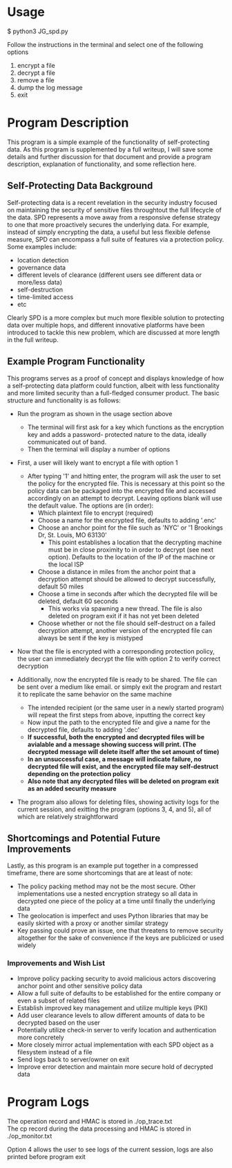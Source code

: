 # Usage #
$ python3 JG_spd.py

Follow the instructions in the terminal and select one of the following options
1. encrypt a file
2. decrypt a file
3. remove a file
4. dump the log message
5. exit

# Program Description #
This program is a simple example of the functionality of self-protecting data. As this program is supplemented by a full writeup, I will save some details and further discussion for that document and provide a program description, explanation of functionality, and some reflection here.

## Self-Protecting Data Background ##
Self-protecting data is a recent revelation in the security industry focused on maintaining the security of sensitive files throughtout the full lifecycle of the data. SPD represents a move away from a responsive defense strategy to one that more proactively secures the underlying data. For example, instead of simply encrypting the data, a useful but less flexible defense measure, SPD can encompass a full suite of features via a protection policy. Some examples include:

- location detection
- governance data
- different levels of clearance (different users see different data or more/less data)
- self-destruction
- time-limited access
- etc

Clearly SPD is a more complex but much more flexible solution to protecting data over multiple hops, and different innovative platforms have been introduced to tackle this new problem, which are discussed at more length in the full writeup.

## Example Program Functionality ##
This programs serves as a proof of concept and displays knowledge of how a self-protecting data platform could function, albeit with less functionality and more limited security than a full-fledged consumer product. The basic structure and functionality is as follows:

- Run the program as shown in the usage section above
    - The terminal will first ask for a key which functions as the encryption key and adds a password- protected nature to the data, ideally communicated out of band.
    - Then the terminal will display a number of options
- First, a user will likely want to encrypt a file with option 1
    - After typing '1' and hitting enter, the program will ask the user to set the policy for the encrypted file. This is necessary at this point so the policy data can be packaged into the encrypted file and accessed accordingly on an attempt to decrypt. Leaving options blank will use the default value. The options are (in order):
        - Which plaintext file to encrypt (required)
        - Choose a name for the encrypted file, defaults to adding '.enc'
        - Choose an anchor point for the file such as 'NYC' or '1 Brookings Dr, St. Louis, MO 63130'
            - This point establishes a location that the decrypting machine must be in close proximity to in order to decrypt (see next option). Defaults to the location of the IP of the machine or the local ISP
        - Choose a distance in miles from the anchor point that a decryption attempt should be allowed to decrypt successfully, default 50 miles
        - Choose a time in seconds after which the decrypted file will be deleted, default 60 seconds
            - This works via spawning a new thread. The file is also deleted on program exit if it has not yet been deleted
        - Choose whether or not the file should self-destruct on a failed decryption attempt, another version of the encrypted file can always be sent if the key is mistyped

- Now that the file is encrypted with a corresponding protection policy, the user can immediately decrypt the file with option 2 to verify correct decryption
- Additionally, now the encrypted file is ready to be shared. The file can be sent over a medium like email. or simply exit the program and restart it to replicate the same behavior on the same machine
    - The intended recipient (or the same user in a newly started program) will repeat the first steps from above, inputting the correct key
    - Now input the path to the encrypted file and give a name for the decrypted file, defaults to adding '.dec'   
    - **If successful, both the encrypted and decrypted files will be avialable and a message showing success will print. (The decrypted message will delete itself after the set amount of time)**
    - **In an unsuccessful case, a message will indicate failure, no decrypted file will exist, and the encrypted file may self-destruct depending on the protection policy**
    - **Also note that any decrypted files will be deleted on program exit as an added security measure**

- The program also allows for deleting files, showing activity logs for the current session, and exitting the program (options 3, 4, and 5), all of which are relatively straightforward


## Shortcomings and Potential Future Improvements ##
Lastly, as this program is an example put together in a compressed timeframe, there are some shortcomings that are at least of note:
- The policy packing method may not be the most secure. Other implementations use a nested encryption strategy so all data in decrypted one piece of the policy at a time until finally the underlying data
- The geolocation is imperfect and uses Python libraries that may be easily skirted with a proxy or another similar strategy
- Key passing could prove an issue, one that threatens to remove security altogether for the sake of convenience if the keys are publicized or used widely

### Improvements and Wish List ###
- Improve policy packing security to avoid malicious actors discovering anchor point and other sensitive policy data
- Allow a full suite of defaults to be established for the entire company or even a subset of related files
- Establish improved key management and utilize multiple keys (PKI)
- Add user clearance levels to allow different amounts of data to be decrypted based on the user
- Potentially utilize check-in server to verify location and authentication more concretely
- More closely mirror actual implementation with each SPD object as a filesystem instead of a file
- Send logs back to server/owner on exit
- Improve error detection and maintain more secure hold of decrypted data

# Program Logs #
The operation record and HMAC is stored in ./op_trace.txt   
The cp record during the data processing and HMAC is stored in ./op_monitor.txt

Option 4 allows the user to see logs of the current session, logs are also printed before program exit
